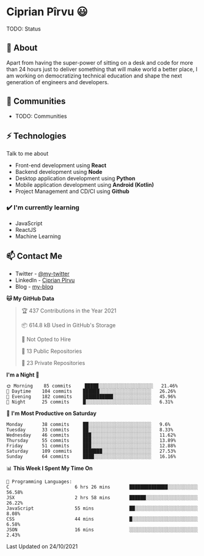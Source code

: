 # Ciprian Pîrvu 😃

TODO: Status

## 🧐 About

Apart from having the super-power of sitting on a desk and code for more than 24 hours just to deliver something that will make world a better place, I am working on democratizing technical education and shape the next generation of engineers and developers.

## 👯 Communities

-   TODO: Communities

## ⚡ Technologies

Talk to me about

-   Front-end development using **React**
-   Backend development using **Node**
-   Desktop application development using **Python**
-   Mobile application development using **Android (Kotlin)**
-   Project Management and CD/CI using **Github**

### ✔️ I'm currently learning

-   JavaScript
-   ReactJS
-   Machine Learning

## 📫 Contact Me

-   Twitter - [@my-twitter]()
-   LinkedIn - [Ciprian Pîrvu](https://www.linkedin.com/in/p%C3%AErvu-ciprian-cristian-4415991b1/)
-   Blog - [my-blog]()

<!--START_SECTION:waka-->
**🐱 My GitHub Data** 

> 🏆 437 Contributions in the Year 2021
 > 
> 📦 614.8 kB Used in GitHub's Storage 
 > 
> 🚫 Not Opted to Hire
 > 
> 📜 13 Public Repositories 
 > 
> 🔑 23 Private Repositories  
 > 
**I'm a Night 🦉** 

```text
🌞 Morning    85 commits     █████░░░░░░░░░░░░░░░░░░░░   21.46% 
🌆 Daytime    104 commits    ██████░░░░░░░░░░░░░░░░░░░   26.26% 
🌃 Evening    182 commits    ███████████░░░░░░░░░░░░░░   45.96% 
🌙 Night      25 commits     █░░░░░░░░░░░░░░░░░░░░░░░░   6.31%

```
📅 **I'm Most Productive on Saturday** 

```text
Monday       38 commits     ██░░░░░░░░░░░░░░░░░░░░░░░   9.6% 
Tuesday      33 commits     ██░░░░░░░░░░░░░░░░░░░░░░░   8.33% 
Wednesday    46 commits     ███░░░░░░░░░░░░░░░░░░░░░░   11.62% 
Thursday     55 commits     ███░░░░░░░░░░░░░░░░░░░░░░   13.89% 
Friday       51 commits     ███░░░░░░░░░░░░░░░░░░░░░░   12.88% 
Saturday     109 commits    ███████░░░░░░░░░░░░░░░░░░   27.53% 
Sunday       64 commits     ████░░░░░░░░░░░░░░░░░░░░░   16.16%

```


📊 **This Week I Spent My Time On** 

```text
💬 Programming Languages: 
C                        6 hrs 26 mins       ██████████████░░░░░░░░░░░   56.58% 
JSX                      2 hrs 58 mins       ██████░░░░░░░░░░░░░░░░░░░   26.22% 
JavaScript               55 mins             ██░░░░░░░░░░░░░░░░░░░░░░░   8.08% 
CSS                      44 mins             █░░░░░░░░░░░░░░░░░░░░░░░░   6.58% 
JSON                     16 mins             ░░░░░░░░░░░░░░░░░░░░░░░░░   2.43%

```


 Last Updated on 24/10/2021
<!--END_SECTION:waka-->
